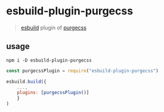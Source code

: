 # esbuild-plugin-purgecss

> [esbuild](https://esbuild.github.io/) plugin of [purgecss](https://www.purgecss.cn/)

## usage

```shell
npm i -D esbuild-plugin-purgecss

```

```javascript
const purgecssPlugin = require("esbuild-plugin-purgecss")

esbuild.build({
    ...,
    plugins: [purgecssPlugin()]
    }
)
```